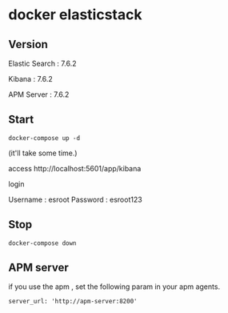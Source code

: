 # docker elasticstack

## Version 

Elastic Search : 7.6.2

Kibana : 7.6.2

APM Server : 7.6.2


## Start

~~~
docker-compose up -d
~~~

(it'll take some time.)

access http://localhost:5601/app/kibana

login

Username : esroot
Password : esroot123

## Stop

~~~
docker-compose down
~~~

## APM server

if you use the apm , set the following param in your apm agents.

~~~
server_url: 'http://apm-server:8200'
~~~
